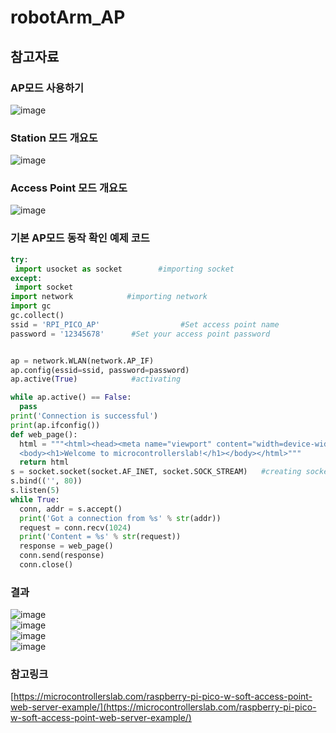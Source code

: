 # robotArm_AP

## 참고자료  

### AP모드 사용하기  
![image](https://user-images.githubusercontent.com/13882302/221561257-1103e8cb-5f72-4308-9816-ebce15410ca8.png)   

### Station 모드 개요도  
![image](https://user-images.githubusercontent.com/13882302/221561300-d1d471e0-43e7-4174-8e8b-676ee3da2545.png)

### Access Point 모드 개요도  
![image](https://user-images.githubusercontent.com/13882302/221561462-077cc0cd-9758-47a3-a247-4902d84121f7.png)

### 기본 AP모드 동작 확인 예제 코드
```python
try:
 import usocket as socket        #importing socket
except:
 import socket
import network            #importing network
import gc
gc.collect()
ssid = 'RPI_PICO_AP'                  #Set access point name 
password = '12345678'      #Set your access point password


ap = network.WLAN(network.AP_IF)
ap.config(essid=ssid, password=password)
ap.active(True)            #activating

while ap.active() == False:
  pass
print('Connection is successful')
print(ap.ifconfig())
def web_page():
  html = """<html><head><meta name="viewport" content="width=device-width, initial-scale=1"></head>
  <body><h1>Welcome to microcontrollerslab!</h1></body></html>"""
  return html
s = socket.socket(socket.AF_INET, socket.SOCK_STREAM)   #creating socket object
s.bind(('', 80))
s.listen(5)
while True:
  conn, addr = s.accept()
  print('Got a connection from %s' % str(addr))
  request = conn.recv(1024)
  print('Content = %s' % str(request))
  response = web_page()
  conn.send(response)
  conn.close()
```

### 결과  
![image](https://user-images.githubusercontent.com/13882302/221562165-a7907db8-48de-4521-a384-15d0f07fbeb0.png)  
![image](https://user-images.githubusercontent.com/13882302/221562052-31e35d7d-4a9e-4019-b120-894f2f6d6435.png)  
![image](https://user-images.githubusercontent.com/13882302/221562074-81eee2d7-0223-4e7d-a662-268e67fb0bbd.png)  
![image](https://user-images.githubusercontent.com/13882302/221562086-c60c620a-f10b-4b21-858f-805c96c9ee8d.png)  


### 참고링크  
[https://microcontrollerslab.com/raspberry-pi-pico-w-soft-access-point-web-server-example/](https://microcontrollerslab.com/raspberry-pi-pico-w-soft-access-point-web-server-example/)  
